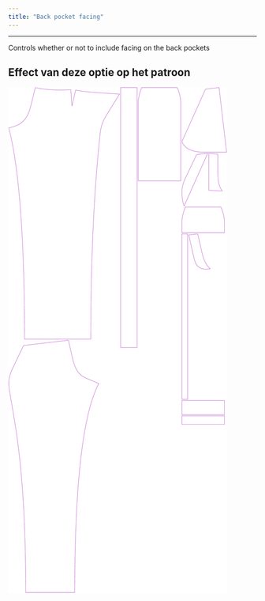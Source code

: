 ```yaml
---
title: "Back pocket facing"
---
```


***

Controls whether or not to include facing on the back pockets

## Effect van deze optie op het patroon

![Deze afbeelding toont het effect van deze optie door meerdere varianten die een andere waarde hebben voor deze optie te vervangen](charlie_backpocketfacing_sample.svg "Effect van deze optie op het patroon")
